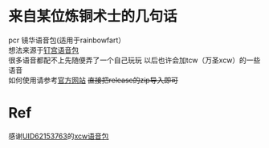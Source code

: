 # 来自某位炼铜术士的几句话
pcr 镜华语音包(适用于rainbowfart）
<br>想法来源于<a href="https://github.com/zthxxx/kugimiya-rainbow-fart">钉宫语音包</a>
<br>很多语音都配不上先随便弄了一个自己玩玩 以后也许会加tcw（万圣xcw）的一些语音
<br> 如何使用请参考<a href="https://saekiraku.github.io/vscode-rainbow-fart/#/zh/">官方网站</a>
<s>直接把release的zip导入即可</s>
# Ref
感谢<a href="https://ngabbs.com/nuke.php?func=ucp&uid=62153763">UID62153763</a>的<a href="https://ngabbs.com/read.php?tid=22209857&rand=781">xcw语音包</a>
